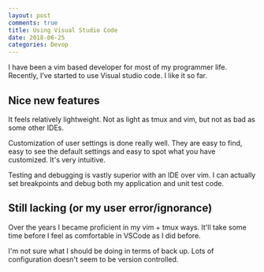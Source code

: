 ```yaml
---
layout: post
comments: true
title: Using Visual Studio Code
date: 2018-06-25
categories: Devop
---
```


I have been a vim based developer for most of my programmer life. Recently, I've started to use Visual studio code. I like it so far.

## Nice new features
It feels relatively lightweight. Not as light as tmux and vim, but not as bad as some other IDEs.

Customization of user settings is done really well. They are easy to find, easy to see the default settings and easy to spot what you have customized. It's very intuitive. 

Testing and debugging is vastly superior with an IDE over vim. I can actually set breakpoints and debug both my application and unit test code.

## Still lacking (or my user error/ignorance)
Over the years I became proficient in my vim + tmux ways. It'll take some time before I feel as comfortable in VSCode as I did before. 

I'm not sure what I should be doing in terms of back up. Lots of configuration doesn't seem to be version controlled.
